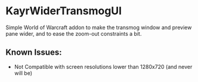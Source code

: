 # KayrWiderTransmogUI

Simple World of Warcraft addon to make the transmog window and preview pane wider, and to ease the zoom-out constraints a bit.

## Known Issues:
* Not Compatible with screen resolutions lower than 1280x720 (and never will be)

